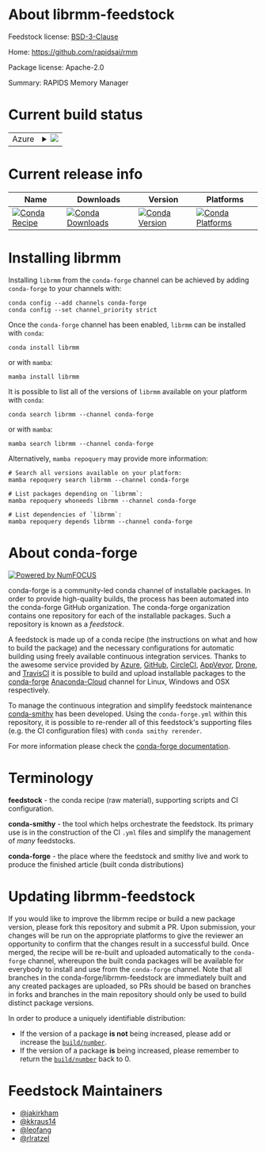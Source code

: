 About librmm-feedstock
======================

Feedstock license: [BSD-3-Clause](https://github.com/conda-forge/librmm-feedstock/blob/main/LICENSE.txt)

Home: https://github.com/rapidsai/rmm

Package license: Apache-2.0

Summary: RAPIDS Memory Manager

Current build status
====================


<table>
    
  <tr>
    <td>Azure</td>
    <td>
      <details>
        <summary>
          <a href="https://dev.azure.com/conda-forge/feedstock-builds/_build/latest?definitionId=12580&branchName=main">
            <img src="https://dev.azure.com/conda-forge/feedstock-builds/_apis/build/status/librmm-feedstock?branchName=main">
          </a>
        </summary>
        <table>
          <thead><tr><th>Variant</th><th>Status</th></tr></thead>
          <tbody><tr>
              <td>linux_64_c_compiler_version10cuda_compilernvcccuda_compiler_version11.1cxx_compiler_version10</td>
              <td>
                <a href="https://dev.azure.com/conda-forge/feedstock-builds/_build/latest?definitionId=12580&branchName=main">
                  <img src="https://dev.azure.com/conda-forge/feedstock-builds/_apis/build/status/librmm-feedstock?branchName=main&jobName=linux&configuration=linux%20linux_64_c_compiler_version10cuda_compilernvcccuda_compiler_version11.1cxx_compiler_version10" alt="variant">
                </a>
              </td>
            </tr><tr>
              <td>linux_64_c_compiler_version10cuda_compilernvcccuda_compiler_version11.2cxx_compiler_version10</td>
              <td>
                <a href="https://dev.azure.com/conda-forge/feedstock-builds/_build/latest?definitionId=12580&branchName=main">
                  <img src="https://dev.azure.com/conda-forge/feedstock-builds/_apis/build/status/librmm-feedstock?branchName=main&jobName=linux&configuration=linux%20linux_64_c_compiler_version10cuda_compilernvcccuda_compiler_version11.2cxx_compiler_version10" alt="variant">
                </a>
              </td>
            </tr><tr>
              <td>linux_64_c_compiler_version7cuda_compilernvcccuda_compiler_version10.2cxx_compiler_version7</td>
              <td>
                <a href="https://dev.azure.com/conda-forge/feedstock-builds/_build/latest?definitionId=12580&branchName=main">
                  <img src="https://dev.azure.com/conda-forge/feedstock-builds/_apis/build/status/librmm-feedstock?branchName=main&jobName=linux&configuration=linux%20linux_64_c_compiler_version7cuda_compilernvcccuda_compiler_version10.2cxx_compiler_version7" alt="variant">
                </a>
              </td>
            </tr><tr>
              <td>linux_64_c_compiler_version9cuda_compilernvcccuda_compiler_version11.0cxx_compiler_version9</td>
              <td>
                <a href="https://dev.azure.com/conda-forge/feedstock-builds/_build/latest?definitionId=12580&branchName=main">
                  <img src="https://dev.azure.com/conda-forge/feedstock-builds/_apis/build/status/librmm-feedstock?branchName=main&jobName=linux&configuration=linux%20linux_64_c_compiler_version9cuda_compilernvcccuda_compiler_version11.0cxx_compiler_version9" alt="variant">
                </a>
              </td>
            </tr><tr>
              <td>linux_aarch64_c_compiler_version10cuda_compiler_version11.2cxx_compiler_version10</td>
              <td>
                <a href="https://dev.azure.com/conda-forge/feedstock-builds/_build/latest?definitionId=12580&branchName=main">
                  <img src="https://dev.azure.com/conda-forge/feedstock-builds/_apis/build/status/librmm-feedstock?branchName=main&jobName=linux&configuration=linux%20linux_aarch64_c_compiler_version10cuda_compiler_version11.2cxx_compiler_version10" alt="variant">
                </a>
              </td>
            </tr><tr>
              <td>linux_aarch64_c_compiler_version9cuda_compiler_version11.0cxx_compiler_version9</td>
              <td>
                <a href="https://dev.azure.com/conda-forge/feedstock-builds/_build/latest?definitionId=12580&branchName=main">
                  <img src="https://dev.azure.com/conda-forge/feedstock-builds/_apis/build/status/librmm-feedstock?branchName=main&jobName=linux&configuration=linux%20linux_aarch64_c_compiler_version9cuda_compiler_version11.0cxx_compiler_version9" alt="variant">
                </a>
              </td>
            </tr><tr>
              <td>linux_aarch64_c_compiler_version9cuda_compiler_version11.1cxx_compiler_version9</td>
              <td>
                <a href="https://dev.azure.com/conda-forge/feedstock-builds/_build/latest?definitionId=12580&branchName=main">
                  <img src="https://dev.azure.com/conda-forge/feedstock-builds/_apis/build/status/librmm-feedstock?branchName=main&jobName=linux&configuration=linux%20linux_aarch64_c_compiler_version9cuda_compiler_version11.1cxx_compiler_version9" alt="variant">
                </a>
              </td>
            </tr><tr>
              <td>linux_ppc64le_c_compiler_version10cuda_compiler_version11.2cxx_compiler_version10</td>
              <td>
                <a href="https://dev.azure.com/conda-forge/feedstock-builds/_build/latest?definitionId=12580&branchName=main">
                  <img src="https://dev.azure.com/conda-forge/feedstock-builds/_apis/build/status/librmm-feedstock?branchName=main&jobName=linux&configuration=linux%20linux_ppc64le_c_compiler_version10cuda_compiler_version11.2cxx_compiler_version10" alt="variant">
                </a>
              </td>
            </tr><tr>
              <td>linux_ppc64le_c_compiler_version9cuda_compiler_version10.2cxx_compiler_version9</td>
              <td>
                <a href="https://dev.azure.com/conda-forge/feedstock-builds/_build/latest?definitionId=12580&branchName=main">
                  <img src="https://dev.azure.com/conda-forge/feedstock-builds/_apis/build/status/librmm-feedstock?branchName=main&jobName=linux&configuration=linux%20linux_ppc64le_c_compiler_version9cuda_compiler_version10.2cxx_compiler_version9" alt="variant">
                </a>
              </td>
            </tr><tr>
              <td>linux_ppc64le_c_compiler_version9cuda_compiler_version11.0cxx_compiler_version9</td>
              <td>
                <a href="https://dev.azure.com/conda-forge/feedstock-builds/_build/latest?definitionId=12580&branchName=main">
                  <img src="https://dev.azure.com/conda-forge/feedstock-builds/_apis/build/status/librmm-feedstock?branchName=main&jobName=linux&configuration=linux%20linux_ppc64le_c_compiler_version9cuda_compiler_version11.0cxx_compiler_version9" alt="variant">
                </a>
              </td>
            </tr><tr>
              <td>linux_ppc64le_c_compiler_version9cuda_compiler_version11.1cxx_compiler_version9</td>
              <td>
                <a href="https://dev.azure.com/conda-forge/feedstock-builds/_build/latest?definitionId=12580&branchName=main">
                  <img src="https://dev.azure.com/conda-forge/feedstock-builds/_apis/build/status/librmm-feedstock?branchName=main&jobName=linux&configuration=linux%20linux_ppc64le_c_compiler_version9cuda_compiler_version11.1cxx_compiler_version9" alt="variant">
                </a>
              </td>
            </tr>
          </tbody>
        </table>
      </details>
    </td>
  </tr>
</table>

Current release info
====================

| Name | Downloads | Version | Platforms |
| --- | --- | --- | --- |
| [![Conda Recipe](https://img.shields.io/badge/recipe-librmm-green.svg)](https://anaconda.org/conda-forge/librmm) | [![Conda Downloads](https://img.shields.io/conda/dn/conda-forge/librmm.svg)](https://anaconda.org/conda-forge/librmm) | [![Conda Version](https://img.shields.io/conda/vn/conda-forge/librmm.svg)](https://anaconda.org/conda-forge/librmm) | [![Conda Platforms](https://img.shields.io/conda/pn/conda-forge/librmm.svg)](https://anaconda.org/conda-forge/librmm) |

Installing librmm
=================

Installing `librmm` from the `conda-forge` channel can be achieved by adding `conda-forge` to your channels with:

```
conda config --add channels conda-forge
conda config --set channel_priority strict
```

Once the `conda-forge` channel has been enabled, `librmm` can be installed with `conda`:

```
conda install librmm
```

or with `mamba`:

```
mamba install librmm
```

It is possible to list all of the versions of `librmm` available on your platform with `conda`:

```
conda search librmm --channel conda-forge
```

or with `mamba`:

```
mamba search librmm --channel conda-forge
```

Alternatively, `mamba repoquery` may provide more information:

```
# Search all versions available on your platform:
mamba repoquery search librmm --channel conda-forge

# List packages depending on `librmm`:
mamba repoquery whoneeds librmm --channel conda-forge

# List dependencies of `librmm`:
mamba repoquery depends librmm --channel conda-forge
```


About conda-forge
=================

[![Powered by
NumFOCUS](https://img.shields.io/badge/powered%20by-NumFOCUS-orange.svg?style=flat&colorA=E1523D&colorB=007D8A)](https://numfocus.org)

conda-forge is a community-led conda channel of installable packages.
In order to provide high-quality builds, the process has been automated into the
conda-forge GitHub organization. The conda-forge organization contains one repository
for each of the installable packages. Such a repository is known as a *feedstock*.

A feedstock is made up of a conda recipe (the instructions on what and how to build
the package) and the necessary configurations for automatic building using freely
available continuous integration services. Thanks to the awesome service provided by
[Azure](https://azure.microsoft.com/en-us/services/devops/), [GitHub](https://github.com/),
[CircleCI](https://circleci.com/), [AppVeyor](https://www.appveyor.com/),
[Drone](https://cloud.drone.io/welcome), and [TravisCI](https://travis-ci.com/)
it is possible to build and upload installable packages to the
[conda-forge](https://anaconda.org/conda-forge) [Anaconda-Cloud](https://anaconda.org/)
channel for Linux, Windows and OSX respectively.

To manage the continuous integration and simplify feedstock maintenance
[conda-smithy](https://github.com/conda-forge/conda-smithy) has been developed.
Using the ``conda-forge.yml`` within this repository, it is possible to re-render all of
this feedstock's supporting files (e.g. the CI configuration files) with ``conda smithy rerender``.

For more information please check the [conda-forge documentation](https://conda-forge.org/docs/).

Terminology
===========

**feedstock** - the conda recipe (raw material), supporting scripts and CI configuration.

**conda-smithy** - the tool which helps orchestrate the feedstock.
                   Its primary use is in the construction of the CI ``.yml`` files
                   and simplify the management of *many* feedstocks.

**conda-forge** - the place where the feedstock and smithy live and work to
                  produce the finished article (built conda distributions)


Updating librmm-feedstock
=========================

If you would like to improve the librmm recipe or build a new
package version, please fork this repository and submit a PR. Upon submission,
your changes will be run on the appropriate platforms to give the reviewer an
opportunity to confirm that the changes result in a successful build. Once
merged, the recipe will be re-built and uploaded automatically to the
`conda-forge` channel, whereupon the built conda packages will be available for
everybody to install and use from the `conda-forge` channel.
Note that all branches in the conda-forge/librmm-feedstock are
immediately built and any created packages are uploaded, so PRs should be based
on branches in forks and branches in the main repository should only be used to
build distinct package versions.

In order to produce a uniquely identifiable distribution:
 * If the version of a package **is not** being increased, please add or increase
   the [``build/number``](https://docs.conda.io/projects/conda-build/en/latest/resources/define-metadata.html#build-number-and-string).
 * If the version of a package **is** being increased, please remember to return
   the [``build/number``](https://docs.conda.io/projects/conda-build/en/latest/resources/define-metadata.html#build-number-and-string)
   back to 0.

Feedstock Maintainers
=====================

* [@jakirkham](https://github.com/jakirkham/)
* [@kkraus14](https://github.com/kkraus14/)
* [@leofang](https://github.com/leofang/)
* [@rlratzel](https://github.com/rlratzel/)

